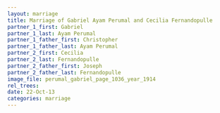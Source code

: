 ```yaml
---
layout: marriage
title: Marriage of Gabriel Ayam Perumal and Cecilia Fernandopulle
partner_1_first: Gabriel
partner_1_last: Ayam Perumal
partner_1_father_first: Christopher
partner_1_father_last: Ayam Perumal
partner_2_first: Cecilia
partner_2_last: Fernandopulle
partner_2_father_first: Joseph
partner_2_father_last: Fernandopulle
image_file: perumal_gabriel_page_1036_year_1914
rel_trees:
date: 22-Oct-13
categories: marriage
---
```


